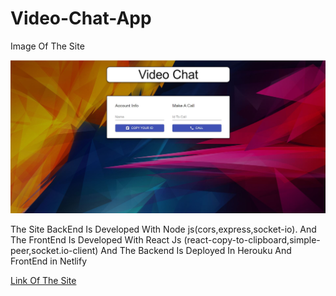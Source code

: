# Video-Chat-App


Image Of The Site

![](img/VideoChatApp.JPG)


The Site BackEnd Is Developed With Node js(cors,express,socket-io). And The FrontEnd Is Developed With React Js (react-copy-to-clipboard,simple-peer,socket.io-client) And The Backend Is Deployed In Herouku And FrontEnd in Netlify


[Link Of The Site](https://apc-video-chat-app.netlify.app/)
